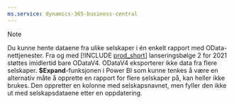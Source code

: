 ```yaml
---
ms.service: dynamics-365-business-central
---
```

> [!NOTE]
> Du kunne hente dataene fra ulike selskaper i én enkelt rapport med OData-nettjenester. Fra og med [!INCLUDE [prod_short](prod_short.md)] lanseringsbølge 2 for 2021 støttes imidlertid bare ODataV4. ODataV4 eksporterer ikke data fra flere selskaper. **$Expand**-funksjonen i Power BI som kunne tenkes å være en alternativ måte å opprette en rapport for flere selskaper på, kan heller ikke brukes. Den oppretter en kolonne med selskapsnavnet, men fyller den ikke ut med selskapsdataene etter en oppdatering.